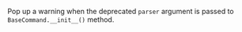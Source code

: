 Pop up a warning when the deprecated `parser` argument is passed to `BaseCommand.__init__()` method.
